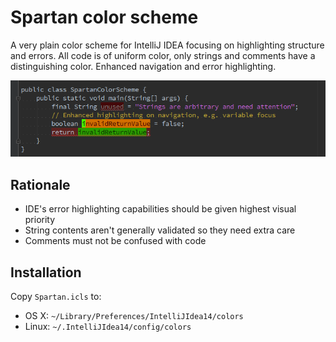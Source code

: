 Spartan color scheme
====================

A very plain color scheme for IntelliJ IDEA focusing on highlighting structure and
errors. All code is of uniform color, only strings and comments have a distinguishing
color. Enhanced navigation and error highlighting.

![Spartan color scheme screenshot](https://raw.githubusercontent.com/teijo/intellij-colors-spartan/master/SpartanColorScheme.png)


Rationale
---------

 - IDE's error highlighting capabilities should be given highest visual priority
 - String contents aren't generally validated so they need extra care
 - Comments must not be confused with code


Installation
------------

Copy `Spartan.icls` to:

 - OS X: `~/Library/Preferences/IntelliJIdea14/colors`
 - Linux: `~/.IntelliJIdea14/config/colors`
